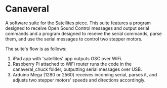 Canaveral
=========

A software suite for the Satellites piece.
This suite features a program designed to receive Open Sound Control messages and output serial commands and a program designed
to receive the serial commands, parse them, and use the serial messages to control two stepper motors.

The suite's flow is as follows:
1) iPad app with 'satellites' app outputs OSC over WiFi.
2) Raspberry Pi attached to WiFi router runs the code in the canaveral_chuck folder, outputting serial messages over USB.
3) Arduino Mega (1280 or 2560) receives incoming serial, parses it, and adjusts two stepper motors' speeds and directions accordingly.
